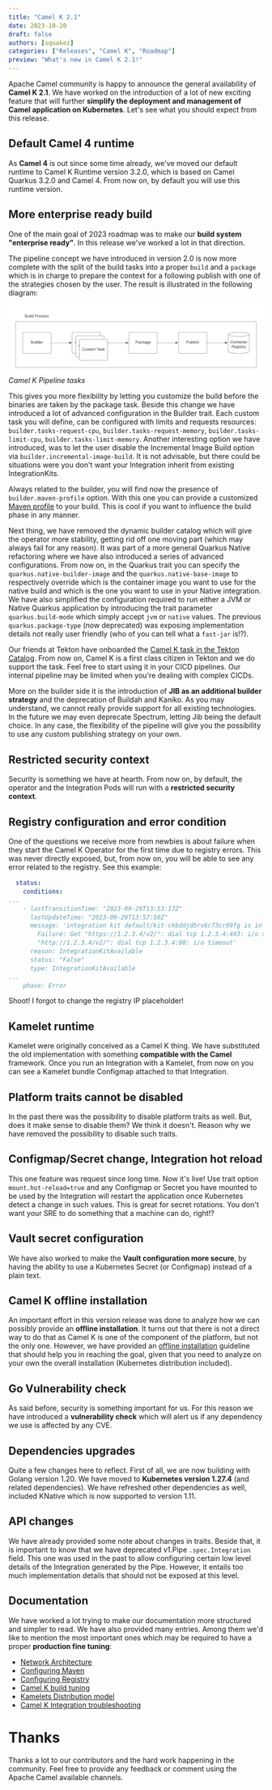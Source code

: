 ```yaml
---
title: "Camel K 2.1"
date: 2023-10-20
draft: false
authors: [squakez]
categories: ["Releases", "Camel K", "Roadmap"]
preview: "What's new in Camel K 2.1!"
---
```


Apache Camel community is happy to announce the general availability of **Camel K 2.1**. We have worked on the introduction of a lot of new exciting feature that will further **simplify the deployment and management of Camel application on Kubernetes**. Let's see what you should expect from this release.

## Default Camel 4 runtime

As **Camel 4** is out since some time already, we've moved our default runtime to Camel K Runtime version 3.2.0, which is based on Camel Quarkus 3.2.0 and Camel 4. From now on, by default you will use this runtime version.

## More enterprise ready build

One of the main goal of 2023 roadmap was to make our **build system "enterprise ready"**. In this release we've worked a lot in that direction.

The pipeline concept we have introduced in version 2.0 is now more complete with the split of the build tasks into a proper `build` and a `package` which is in charge to prepare the context for a following publish with one of the strategies chosen by the user. The result is illustrated in the following diagram:

![Camel K Pipeline tasks](camel_k_pipeline.png)
_Camel K Pipeline tasks_

This gives you more flexibility by letting you customize the build before the binaries are taken by the package task. Beside this change we have introduced a lot of advanced configuration in the Builder trait. Each custom task you will define, can be configured with limits and requests resources: `builder.tasks-request-cpu`, `builder.tasks-request-memory`, `builder.tasks-limit-cpu`, `builder.tasks-limit-memory`.
Another interesting option we have introduced, was to let the user disable the Incremental Image Build option via `builder.incremental-image-build`. It is not advisable, but there could be situations were you don't want your Integration inherit from existing IntegrationKits.

Always related to the builder, you will find now the presence of `builder.maven-profile` option. With this one you can provide a customized [Maven profile](https://maven.apache.org/guides/introduction/introduction-to-profiles.html#profiles-in-poms) to your build. This is cool if you want to influence the build phase in any manner.

Next thing, we have removed the dynamic builder catalog which will give the operator more stability, getting rid off one moving part (which may always fail for any reason). It was part of a more general Quarkus Native refactoring where we have also introduced a series of advanced configurations. From now on, in the Quarkus trait you can specify the `quarkus.native-builder-image` and the `quarkus.native-base-image` to respectively override which is the container image you want to use for the native build and which is the one you want to use in your Native integration.
We have also simplified the configuration required to run either a JVM or Native Quarkus application by introducing the trait parameter `quarkus.build-mode` which simply accept `jvm` or `native` values. The previous `quarkus.package-type` (now deprecated) was exposing implementation details not really user friendly (who of you can tell what a `fast-jar` is!?).

Our friends at Tekton have onboarded the [Camel K task in the Tekton Catalog](https://hub.tekton.dev/tekton/task/kamel-run). From now on, Camel K is a first class citizen in Tekton and we do support the task. Feel free to start using it in your CICD pipelines. Our internal pipeline may be limited when you're dealing with complex CICDs.

More on the builder side it is the introduction of **JIB as an additional builder strategy** and the deprecation of Buildah and Kaniko. As you may understand, we cannot really provide support for all existing technologies. In the future we may even deprecate Spectrum, letting Jib being the default choice. In any case, the flexibility of the pipeline will give you the possibility to use any custom publishing strategy on your own.

## Restricted security context

Security is something we have at hearth. From now on, by default, the operator and the Integration Pods will run with a **restricted security context**.

## Registry configuration and error condition

One of the questions we receive more from newbies is about failure when they start the Camel K Operator for the first time due to registry errors. This was never directly exposed, but, from now on, you will be able to see any error related to the registry. See this example:

```yaml
  status:
    conditions:
...
    - lastTransitionTime: "2023-09-29T13:53:17Z"
      lastUpdateTime: "2023-09-29T13:57:50Z"
      message: 'integration kit default/kit-ckbddjd5rv6c73cr99fg is in state "Error".
        Failure: Get "https://1.2.3.4/v2/": dial tcp 1.2.3.4:443: i/o timeout; Get
        "http://1.2.3.4/v2/": dial tcp 1.2.3.4:80: i/o timeout'
      reason: IntegrationKitAvailable
      status: "False"
      type: IntegrationKitAvailable
...
    phase: Error
```
Shoot! I forgot to change the registry IP placeholder!

## Kamelet runtime

Kamelet were originally conceived as a Camel K thing. We have substituted the old implementation with something **compatible with the Camel** framework. Once you run an Integration with a Kamelet, from now on you can see a Kamelet bundle Configmap attached to that Integration.

## Platform traits cannot be disabled

In the past there was the possibility to disable platform traits as well. But, does it make sense to disable them? We think it doesn't. Reason why we have removed the possibility to disable such traits.

## Configmap/Secret change, Integration hot reload

This one feature was request since long time. Now it's live! Use trait option `mount.hot-reload=true` and any Configmap or Secret you have mounted to be used by the Integration will restart the application once Kubernetes detect a change in such values. This is great for secret rotations. You don't want your SRE to do something that a machine can do, right!?

## Vault secret configuration

We have also worked to make the **Vault configuration more secure**, by having the ability to use a Kubernetes Secret (or Configmap) instead of a plain text.

## Camel K offline installation

An important effort in this version release was done to analyze how we can possibly provide an **offline installation**. It turns out that there is not a direct way to do that as Camel K is one of the component of the platform, but not the only one. However, we have provided an [offline installation](/camel-k/next/installation/advanced/offline.html) guideline that should help you in reaching the goal, given that you need to analyze on your own the overall installation (Kubernetes distribution included).

## Go Vulnerability check

As said before, security is something important for us. For this reason we have introduced a **vulnerability check** which will alert us if any dependency we use is affected by any CVE.

## Dependencies upgrades

Quite a few changes here to reflect. First of all, we are now building with Golang version 1.20. We have moved to **Kubernetes version 1.27.4** (and related dependencies). We have refreshed other dependencies as well, included KNative which is now supported to version 1.11.

## API changes

We have already provided some note about changes in traits. Beside that, it is important to know that we have deprecated v1.Pipe `.spec.Integration` field. This one was used in the past to allow configuring certain low level details of the Integration generated by the Pipe. However, it entails too much implementation details that should not be exposed at this level.

## Documentation

We have worked a lot trying to make our documentation more structured and simpler to read. We have also provided many entries. Among them we'd like to mention the most important ones which may be required to have a proper **production fine tuning**:

* [Network Architecture](/camel-k/next/installation/advanced/network.html)
* [Configuring Maven](/camel-k/next/installation/advanced/maven.html)
* [Configuring Registry](/camel-k/next/installation/registry/registry.html)
* [Camel K build tuning](/camel-k/next/installation/advanced/build-config.html)
* [Kamelets Distribution model](/camel-k/next/kamelets/kamelets-distribution.html)
* [Camel K Integration troubleshooting](/camel-k/next/troubleshooting/troubleshooting.html)

# Thanks

Thanks a lot to our contributors and the hard work happening in the community. Feel free to provide any feedback or comment using the Apache Camel available channels.
